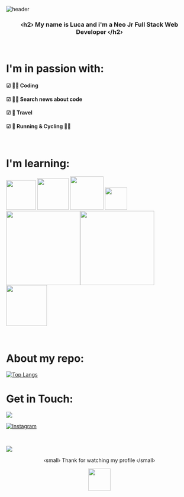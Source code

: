 ![header](https://capsule-render.vercel.app/api?type=rect&color=d3d3d3&height=180&section=header&text=&lsaquo;h1&rsaquo;%20Hello%20Dev%20🙋%20&lsaquo;/h1&rsaquo;&fontSize=50&fontAlign=50&fontColor=000000)

<h3 align=center>&lsaquo;h2&rsaquo;  My name is Luca and i'm a Neo Jr Full Stack Web Developer &lsaquo;/h2&rsaquo;</h3>

</br>

<h1> I'm in passion with: </h1>
<h4>&#9745; 👨‍💻 Coding</h4>
<h4>&#9745; 🕵️‍♂️ Search news about code </h4>
<h4>&#9745; 🛫 Travel</h4>
<h4>&#9745; 🏃‍ Running & Cycling 🚵‍♂️ </h4>

</br>

<h1>I'm learning:</h1>
<p><img src="https://upload.wikimedia.org/wikipedia/commons/thumb/9/95/Vue.js_Logo_2.svg/1024px-Vue.js_Logo_2.svg.png" width="80"> <img src="https://upload.wikimedia.org/wikipedia/commons/thumb/6/61/HTML5_logo_and_wordmark.svg/440px-HTML5_logo_and_wordmark.svg.png" width="85">
  <img src="https://upload.wikimedia.org/wikipedia/commons/d/dc/Javascript-shield.png" width="90"> <img src="https://upload.wikimedia.org/wikipedia/commons/thumb/d/d5/CSS3_logo_and_wordmark.svg/726px-CSS3_logo_and_wordmark.svg.png" width="60">
  <img src="https://upload.wikimedia.org/wikipedia/commons/thumb/c/ca/AngularJS_logo.svg/1390px-AngularJS_logo.svg.png" width="200"><img src="https://res.cloudinary.com/dtfbvvkyp/image/upload/v1566331377/laravel-logolockup-cmyk-red.svg" width="200"> <img src="https://upload.wikimedia.org/wikipedia/commons/thumb/2/27/PHP-logo.svg/520px-PHP-logo.svg.png" width="110">  </p> 


</br>

<h1>  About my repo: </h1>

[![Top Langs](https://github-readme-stats.vercel.app/api/top-langs/?username=Ljnce&layout=compact)](https://github.com/anuraghazra/github-readme-stats)

<h1> Get in Touch:  </h1>

<a href="https://therunnerpost.it">
  
![](https://img.shields.io/badge/💻%20Site-therunnerpost.it-informational?style=flat&color=yellow&logo=data:image/svg%2bxml;base64,<BASE64_DATA>)

</a>

<a href="https://www.instagram.com/therunnerpost/">
  
![Instagram](https://img.shields.io/badge/📱%20Instagram-therunnerpost-informational?style=flat&color=orange&logo=data:image/svg%2bxml;base64,<BASE64_DATA>)

</a>

</br>

![](https://komarev.com/ghpvc/?username=Ljnce&label=📈+You+are+visitor+number&color=green)

<p align=center> &lsaquo;small&rsaquo; Thank for watching my profile &lsaquo;/small&rsaquo;</p>
<p align=center><img src="https://raw.githubusercontent.com/MartinHeinz/MartinHeinz/master/wave.gif" width="60px">
  

